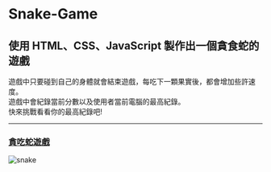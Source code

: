 # Snake-Game

## 使用 HTML、CSS、JavaScript 製作出一個貪食蛇的遊戲

遊戲中只要碰到自己的身體就會結束遊戲，每吃下一顆果實後，都會增加些許速度。<br>
遊戲中會紀錄當前分數以及使用者當前電腦的最高紀錄。<br>
快來挑戰看看你的最高紀錄吧!

---

### [貪吃蛇遊戲](https://asnakegame.netlify.app/)

![snake](https://user-images.githubusercontent.com/116089165/220153016-856234a5-4289-45dd-a10a-cab192072faf.gif)
